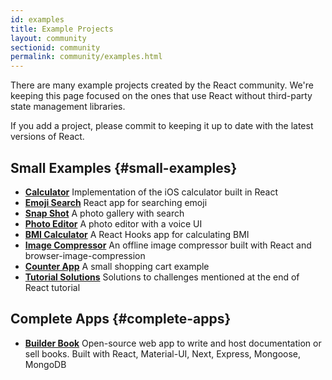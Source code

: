 ```yaml
---
id: examples
title: Example Projects
layout: community
sectionid: community
permalink: community/examples.html
---
```


There are many example projects created by the React community. We're keeping this page focused on the ones that use React without third-party state management libraries.

If you add a project, please commit to keeping it up to date with the latest versions of React.

## Small Examples {#small-examples}

* **[Calculator](https://github.com/ahfarmer/calculator)** Implementation of the iOS calculator built in React
* **[Emoji Search](https://github.com/ahfarmer/emoji-search)** React app for searching emoji
* **[Snap Shot](https://github.com/Yog9/SnapShot)** A photo gallery with search
* **[Photo Editor](https://github.com/speechly/photo-editor-demo)** A photo editor with a voice UI
* **[BMI Calculator](https://github.com/GermaVinsmoke/bmi-calculator)** A React Hooks app for calculating BMI
* **[Image Compressor](https://github.com/RaulB-masai/react-image-compressor)** An offline image compressor built with React and browser-image-compression
* **[Counter App](https://github.com/arnab-datta/counter-app)** A small shopping cart example
* **[Tutorial Solutions](https://github.com/harman052/react-tutorial-solutions)** Solutions to challenges mentioned at the end of React tutorial

## Complete Apps {#complete-apps}

* **[Builder Book](https://github.com/builderbook/builderbook)** Open-source web app to write and host documentation or sell books. Built with React, Material-UI, Next, Express, Mongoose, MongoDB
